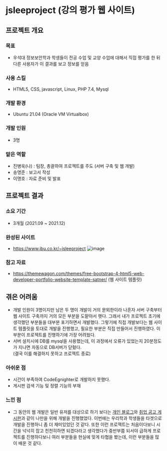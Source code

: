 # jsleeproject (강의 평가 웹 사이트)
## 프로젝트 개요
### 목표
- 우석대 정보보안학과 학생들이 전공 수업 및 교양 수업에 대해서 직접 평가를 한 뒤 다른 사용자가 이 결과를 보고 정보를 얻음
### 사용 스킬
- HTML5, CSS, javascript, Linux, PHP 7.4, Mysql
### 개발 환경
- Ubuntu 21.04 (Oracle VM Virtualbox)
### 개발 인원
- 3명
### 맡은 역할
- 진병욱(나) : 팀장, 총괄하여 프로젝트를 주도 (서버 구축 및 웹 개발)
- 송명준 : 보고서 작성
- 이명호 : 자료 준비 및 발표
## 프로젝트 결과
### 소요 기간
- 3개월 (2021.09 ~ 2021.12)
### 완성된 사이트
- https://www.jbu.co.kr/~jsleeproject
![image](https://user-images.githubusercontent.com/105566077/201997834-c6420b09-902c-44b4-8e88-d9b662d9d8be.png)

### 참고 자료
- https://themewagon.com/themes/free-bootstrap-4-html5-web-developer-portfolio-website-template-satner/ (웹 사이트 템플릿)
## 겪은 어려움
- 개발 인원이 3명이지만 남은 두 명이 개발이 거의 문외한이라 나혼자 서버 구축부터 웹 사이트 구축까지 거의 모든 부분을 도맡아서 햇다. 그래서 내가 프로젝트 초기에 생각했던 부분들을
대부분 포기하면서 개발했다. 그렇기에 직접 개발보다는 웹 사이트 템플릿을 토대로 개발을 진행했고, 필요한 부분은 직접 만들어서 진행하였다. 이 부분이 프로젝트를 진행하기에 가장
어려웠다.
- 서버 설치시에 DB를 mysql을 사용했는데, 이 과정에서 오류가 있었는지 20분정도가 지나면 자동으로 DB서버가 닫혔다.   
(결국 이를 해결하지 못하고 프로젝트 종료)
### 아쉬운 점
- 시간이 부족하여 CodeEgnighter로 개발하지 못했다.
- 게시판 검색 기능 및 정렬 기능의 부재
### 느낀 점
- 그 동안의 웹 개발은 일반 유저를 대상으로 하기 보다는 [개인 블로그](https://github.com/cutepassions/myblog)와 [취업 공고 게시판](https://github.com/cutepassions/CIproject)과
같이 나만을 위해 개발을 진행했었다. 이번에는 우리학과 학생들을 타겟으로 개발을 진행하니 좀 더 재미있었던 것 같다. 또한 이런 프로젝트는 처음이다보니 시간을 넉넉히 잡고 천천히하면
되겠다라고 생각했다가 중반부쯤 되서야 급하게 프로젝트를 진행하다보니 여러 부분들을 현실에 맞게 타협을 봤는데, 이런 부분들을 많이 배운 것 같다.
